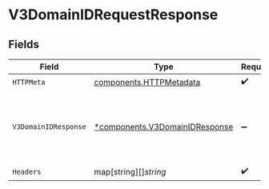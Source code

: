 # V3DomainIDRequestResponse


## Fields

| Field                                                                           | Type                                                                            | Required                                                                        | Description                                                                     | Example                                                                         |
| ------------------------------------------------------------------------------- | ------------------------------------------------------------------------------- | ------------------------------------------------------------------------------- | ------------------------------------------------------------------------------- | ------------------------------------------------------------------------------- |
| `HTTPMeta`                                                                      | [components.HTTPMetadata](../../models/components/httpmetadata.md)              | :heavy_check_mark:                                                              | N/A                                                                             |                                                                                 |
| `V3DomainIDResponse`                                                            | [*components.V3DomainIDResponse](../../models/components/v3domainidresponse.md) | :heavy_minus_sign:                                                              | N/A                                                                             | {<br/>"name": "My Company",<br/>"pcid": "123456"<br/>}                          |
| `Headers`                                                                       | map[string][]*string*                                                           | :heavy_check_mark:                                                              | N/A                                                                             |                                                                                 |